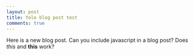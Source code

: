 ```yaml
---
layout: post
title: Yolo blog post test
comments: true
---
```


Here is a new blog post.
Can you include javascript in a blog post?
Does _this_ and **this** work?
